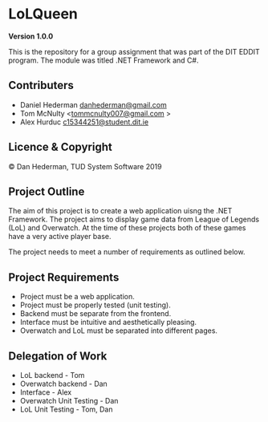 # LoLQueen

**Version 1.0.0**

This is the repository for a group assignment that was part of the DIT EDDIT program. The module was titled .NET Framework and C#.

## Contributers 
- Daniel Hederman <danhederman@gmail.com>
- Tom McNulty <tommcnulty007@gmail.com >
- Alex Hurduc <c15344251@student.dit.ie>

## Licence & Copyright

© Dan Hederman, TUD System Software 2019

## Project Outline

The aim of this project is to create a web application uisng the .NET Framework. The project aims to display game data from League of Legends (LoL) and Overwatch. At the time of these projects both of these games have a very active player base.

The project needs to meet a number of requirements as outlined below.

## Project Requirements

* Project must be a web application.
* Project must be properly tested (unit testing).
* Backend must be separate from the frontend.
* Interface must be intuitive and aesthetically pleasing. 
* Overwatch and LoL must be separated into different pages.

## Delegation of Work

* LoL backend - Tom
* Overwatch backend - Dan
* Interface - Alex
* Overwatch Unit Testing - Dan
* LoL Unit Testing - Tom, Dan
